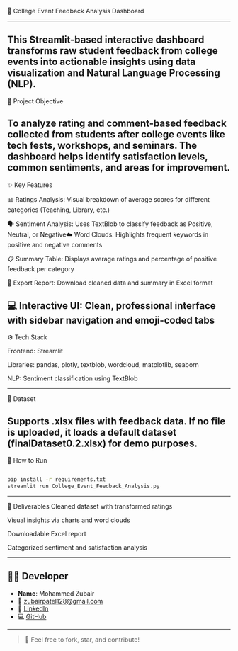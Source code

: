 📘 College Event Feedback Analysis Dashboard

---

This Streamlit-based interactive dashboard transforms raw student feedback from college events into actionable insights using data visualization and Natural Language Processing (NLP).
---
🧠 Project Objective

To analyze rating and comment-based feedback collected from students after college events like tech fests, workshops, and seminars. The dashboard helps identify satisfaction levels, common sentiments, and areas for improvement.
---

✨ Key Features

📊 Ratings Analysis: Visual breakdown of average scores for different categories (Teaching, Library, etc.)

🗣️ Sentiment Analysis: Uses TextBlob to classify feedback as Positive, Neutral, or Negative☁️ Word Clouds: Highlights frequent keywords in positive and negative 
comments

📋 Summary Table: Displays average ratings and percentage of positive feedback per category

📁 Export Report: Download cleaned data and summary in Excel format

💻 Interactive UI: Clean, professional interface with sidebar navigation and emoji-coded tabs
---

⚙️ Tech Stack

Frontend: Streamlit

Libraries: pandas, plotly, textblob, wordcloud, matplotlib, seaborn

NLP: Sentiment classification using TextBlob

---
📂 Dataset

Supports .xlsx files with feedback data. If no file is uploaded, it loads a default dataset (finalDataset0.2.xlsx) for demo purposes.
---

🚀 How to Run

```bash

pip install -r requirements.txt
streamlit run College_Event_Feedback_Analysis.py

```
---
📌 Deliverables
Cleaned dataset with transformed ratings

Visual insights via charts and word clouds

Downloadable Excel report

Categorized sentiment and satisfaction analysis

---
## 👨‍💻 Developer

- **Name**: Mohammed Zubair
- 📧 [zubairpatel128@gmail.com](mailto:zubairpatel128@gmail.com)
- 🔗 [LinkedIn](https://www.linkedin.com/in/mohammed-zubair03)
- 💻 [GitHub](https://github.com/mohdzubairpatel)

---

> 🤝 Feel free to fork, star, and contribute!
